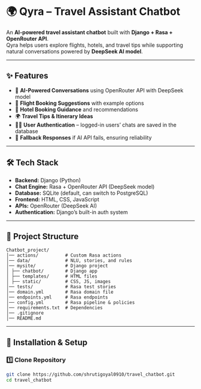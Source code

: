 # 🌍 Qyra – Travel Assistant Chatbot  

An **AI-powered travel assistant chatbot** built with **Django + Rasa + OpenRouter API**.  
Qyra helps users explore flights, hotels, and travel tips while supporting natural conversations powered by **DeepSeek AI model**.  

---

## ✨ Features  
- 🤖 **AI-Powered Conversations** using OpenRouter API with DeepSeek model  
- 🛫 **Flight Booking Suggestions** with example options  
- 🏨 **Hotel Booking Guidance** and recommendations  
- 🌍 **Travel Tips & Itinerary Ideas**  
- 👩‍💻 **User Authentication** – logged-in users’ chats are saved in the database  
- 📝 **Fallback Responses** if AI API fails, ensuring reliability  

---

## 🛠️ Tech Stack  
- **Backend:** Django (Python)  
- **Chat Engine:** Rasa + OpenRouter API (DeepSeek model)  
- **Database:** SQLite (default, can switch to PostgreSQL)  
- **Frontend:** HTML, CSS, JavaScript  
- **APIs:** OpenRouter (DeepSeek AI)  
- **Authentication:** Django’s built-in auth system  

---

## 📂 Project Structure  
```
Chatbot_project/
│── actions/          # Custom Rasa actions
│── data/             # NLU, stories, and rules
│── mysite/           # Django project
│ ├── chatbot/        # Django app
│ ├── templates/      # HTML files
│ ├── static/         # CSS, JS, images
│── tests/            # Rasa test stories
│── domain.yml        # Rasa domain file
│── endpoints.yml     # Rasa endpoints
│── config.yml        # Rasa pipeline & policies
│── requirements.txt  # Dependencies
│── .gitignore
│── README.md
```

---

## 🚀 Installation & Setup  

### 1️⃣ Clone Repository  
```bash
git clone https://github.com/shrutigoyal0910/travel_chatbot.git
cd travel_chatbot
